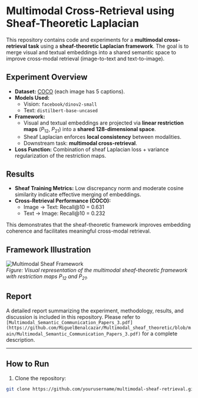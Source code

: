 # Multimodal Cross-Retrieval using Sheaf-Theoretic Laplacian

This repository contains code and experiments for a **multimodal cross-retrieval task** using a **sheaf-theoretic Laplacian framework**. The goal is to merge visual and textual embeddings into a shared semantic space to improve cross-modal retrieval (image-to-text and text-to-image).

## Experiment Overview

- **Dataset:** [COCO](https://cocodataset.org/) (each image has 5 captions).  
- **Models Used:** 
  - Vision: `facebook/dinov2-small`  
  - Text: `distilbert-base-uncased`  
- **Framework:**  
  - Visual and textual embeddings are projected via **linear restriction maps** ($P_{12}$, $P_{21}$) into a **shared 128-dimensional space**.  
  - Sheaf Laplacian enforces **local consistency** between modalities.  
  - Downstream task: **multimodal cross-retrieval**.  
- **Loss Function:** Combination of sheaf Laplacian loss + variance regularization of the restriction maps.

## Results

- **Sheaf Training Metrics:** Low discrepancy norm and moderate cosine similarity indicate effective merging of embeddings.  
- **Cross-Retrieval Performance (COCO):**
  - Image → Text: Recall@10 = 0.631  
  - Text → Image: Recall@10 = 0.232  

This demonstrates that the sheaf-theoretic framework improves embedding coherence and facilitates meaningful cross-modal retrieval.

## Framework Illustration

![Multimodal Sheaf Framework](images/Multimodal.png)  
*Figure: Visual representation of the multimodal sheaf-theoretic framework with restriction maps $P_{12}$ and $P_{21}$.*

## Report

A detailed report summarizing the experiment, methodology, results, and discussion is included in this repository. Please refer to `[Multimodal_Semantic_Communication_Papers_3.pdf](https://github.com/MiguelBenalcazar/Multimodal_sheaf_theoretic/blob/main/Multimodal_Semantic_Communication_Papers_3.pdf)` for a complete description.

---

## How to Run

1. Clone the repository:  
```bash
git clone https://github.com/yourusername/multimodal-sheaf-retrieval.git
